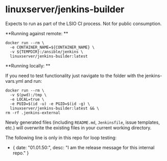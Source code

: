 <!-- DO NOT EDIT THIS FILE MANUALLY  -->
<!-- Please read the CONTRIBUTING.md -->

# linuxserver/jenkins-builder

Expects to run as part of the LSIO CI process. Not for public consumption.

**Running against remote: **
```
docker run --rm \
  -e CONTAINER_NAME=${CONTAINER_NAME} \
  -v ${TEMPDIR}:/ansible/jenkins \
  linuxserver/jenkins-builder:latest
```
**Running locally: **

If you need to test functionality just navigate to the folder with the jenkins-vars.yml and run:
```
docker run --rm \
  -v $(pwd):/tmp \
  -e LOCAL=true \
  -e PUID=$(id -u) -e PGID=$(id -g) \
  linuxserver/jenkins-builder:latest && \
rm -rf .jenkins-external
```
Newly generated files (including `README.md`, `Jenkinsfile`, issue templates, etc.) will overwrite the existing files in your current working directory.

The following line is only in this repo for loop testing:

- { date: "01.01.50:", desc: "I am the release message for this internal repo." }
